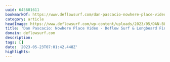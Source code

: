 ```yaml
---
uuid: 645601611
bookmarkOf: https://www.deflowsurf.com/dan-pascacio-nowhere-place-video/
category: article
headImage: https://www.deflowsurf.com/wp-content/uploads/2023/05/DAN-BLOG-BANNER.jpg
title: 'Dan Pascacio: Nowhere Place Video - Deflow Surf & Longboard Fins'
domain: deflowsurf.com
description: 
tags: []
date: '2023-05-23T07:01:42.448Z'
highlights: 
---
```



